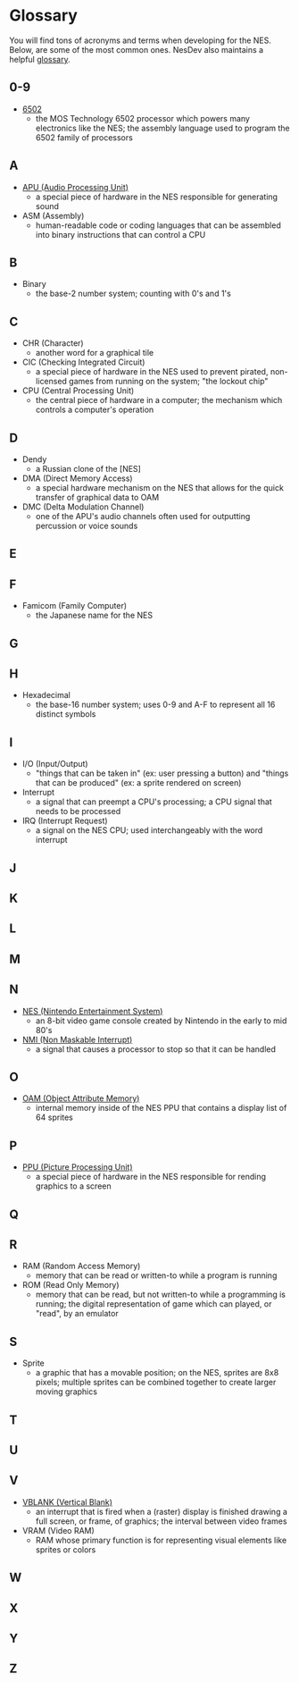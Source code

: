 # Glossary

You will find tons of acronyms and terms when developing for the NES. Below, are some of the most common ones. NesDev also maintains a helpful [glossary](https://wiki.nesdev.com/w/index.php/Glossary).

## 0-9

- [6502](https://en.wikipedia.org/wiki/MOS_Technology_6502)
  - the MOS Technology 6502 processor which powers many electronics like the NES; the assembly language used to program the 6502 family of processors

## A

- [APU (Audio Processing Unit)](https://wiki.nesdev.com/w/index.php/APU)
  - a special piece of hardware in the NES responsible for generating sound
- ASM (Assembly)
  - human-readable code or coding languages that can be assembled into binary instructions that can control a CPU

## B

- Binary
  - the base-2 number system; counting with 0's and 1's

## C

- CHR (Character)
  - another word for a graphical tile
- CIC (Checking Integrated Circuit)
  - a special piece of hardware in the NES used to prevent pirated, non-licensed games from running on the system; "the lockout chip"
- CPU (Central Processing Unit)
  - the central piece of hardware in a computer; the mechanism which controls a computer's operation

## D

- Dendy
  - a Russian clone of the [NES]
- DMA (Direct Memory Access)
  - a special hardware mechanism on the NES that allows for the quick transfer of graphical data to OAM
- DMC (Delta Modulation Channel)
  - one of the APU's audio channels often used for outputting percussion or voice sounds

## E

## F

- Famicom (Family Computer)
  - the Japanese name for the NES

## G

## H

- Hexadecimal
  - the base-16 number system; uses 0-9 and A-F to represent all 16 distinct symbols

## I

- I/O (Input/Output)
  - "things that can be taken in" (ex: user pressing a button) and "things that can be produced" (ex: a sprite rendered on screen)
- Interrupt
  - a signal that can preempt a CPU's processing; a CPU signal that needs to be processed
- IRQ (Interrupt Request)
  - a signal on the NES CPU; used interchangeably with the word interrupt

## J

## K

## L

## M

## N

- [NES (Nintendo Entertainment System)](https://en.wikipedia.org/wiki/Nintendo_Entertainment_System)
  - an 8-bit video game console created by Nintendo in the early to mid 80's
- [NMI (Non Maskable Interrupt)](https://wiki.nesdev.com/w/index.php/NMI)
  - a signal that causes a processor to stop so that it can be handled

## O

- [OAM (Object Attribute Memory)](https://wiki.nesdev.com/w/index.php/PPU_OAM)
  - internal memory inside of the NES PPU that contains a display list of 64 sprites

## P

- [PPU (Picture Processing Unit)](https://wiki.nesdev.com/w/index.php/PPU)
  - a special piece of hardware in the NES responsible for rending graphics to a screen

## Q

## R

- RAM (Random Access Memory)
  - memory that can be read or written-to while a program is running
- ROM (Read Only Memory)
  - memory that can be read, but not written-to while a programming is running; the digital representation of game which can played, or "read", by an emulator

## S

- Sprite
  - a graphic that has a movable position; on the NES, sprites are 8x8 pixels; multiple sprites can be combined together to create larger moving graphics

## T

## U

## V

- [VBLANK (Vertical Blank)](https://en.wikipedia.org/wiki/Vertical_blank_interrupt)
  - an interrupt that is fired when a (raster) display is finished drawing a full screen, or frame, of graphics; the interval between video frames
- VRAM (Video RAM)
  - RAM whose primary function is for representing visual elements like sprites or colors

## W

## X

## Y

## Z
